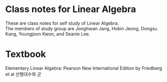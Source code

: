 # Class notes for Linear Algebra 
These are class notes for self study of Linear Algebra.<br /> 
The members of study group are Jonghwan Jang, Hobin Jeong, Dongsu Kang, Youngjoon Kwon, and Seanie Lee.

# Textbook
Elementary Linear Algebra: Pearson New International Edition by Friedberg et al
선형대수와 군

